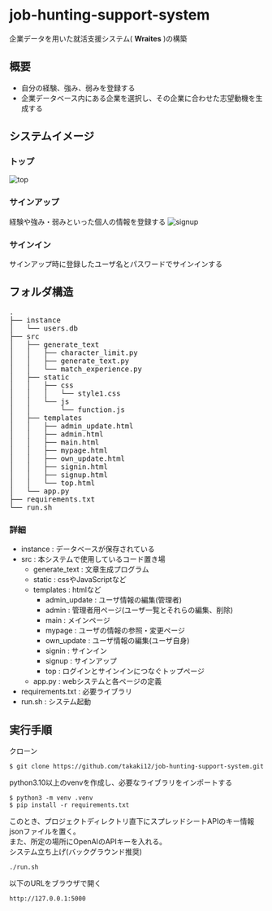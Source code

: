 # job-hunting-support-system
企業データを用いた就活支援システム( **Wraites** )の構築

## 概要
- 自分の経験、強み、弱みを登録する
- 企業データベース内にある企業を選択し、その企業に合わせた志望動機を生成する

## システムイメージ
### トップ
![top](https://github.com/takaki12/job-hunting-support-system/assets/96226017/de42b064-6cce-4d2a-a750-929de66fa55c)

### サインアップ
経験や強み・弱みといった個人の情報を登録する
![signup](https://github.com/takaki12/job-hunting-support-system/assets/96226017/f882d80e-9770-4794-abfe-7c8e08d7e591)

### サインイン
サインアップ時に登録したユーザ名とパスワードでサインインする



## フォルダ構造
<pre>
.  
├── instance  
│   └── users.db  
├── src  
│   ├── generate_text  
│   │   ├── character_limit.py  
│   │   ├── generate_text.py  
│   │   └── match_experience.py  
│   ├── static  
│   │   ├── css  
│   │   │   └── style1.css    
│   │   └── js  
│   │       └── function.js  
│   ├── templates  
│   │   ├── admin_update.html  
│   │   ├── admin.html  
│   │   ├── main.html  
│   │   ├── mypage.html  
│   │   ├── own_update.html  
│   │   ├── signin.html  
│   │   ├── signup.html  
│   │   └── top.html  
│   └── app.py  
├── requirements.txt  
└── run.sh
</pre>
### 詳細
- instance : データベースが保存されている
- src : 本システムで使用しているコード置き場  
  - generate_text : 文章生成プログラム
  - static : cssやJavaScriptなど
  - templates : htmlなど  
    - admin_update : ユーザ情報の編集(管理者)  
    - admin : 管理者用ページ(ユーザ一覧とそれらの編集、削除)  
    - main : メインページ  
    - mypage : ユーザの情報の参照・変更ページ  
    - own_update : ユーザ情報の編集(ユーザ自身)
    - signin : サインイン
    - signup : サインアップ  
    - top : ログインとサインインにつなぐトップページ  
  - app.py : webシステムと各ページの定義  
- requirements.txt : 必要ライブラリ  
- run.sh : システム起動  

## 実行手順
クローン
```
$ git clone https://github.com/takaki12/job-hunting-support-system.git
```
python3.10以上のvenvを作成し、必要なライブラリをインポートする  
```
$ python3 -m venv .venv
$ pip install -r requirements.txt
```
このとき、プロジェクトディレクトリ直下にスプレッドシートAPIのキー情報jsonファイルを置く。  
また、所定の場所にOpenAIのAPIキーを入れる。  
システム立ち上げ(バックグラウンド推奨)  
```
./run.sh
```
以下のURLをブラウザで開く  
```
http://127.0.0.1:5000
```
